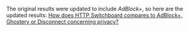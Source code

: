 The original results were updated to include *AdBlock+*, so here are the updated results: [How does HTTP Switchboard compares to AdBlock+, Ghostery or Disconnect concerning privacy?](/gorhill/httpswitchboard/wiki/How-does-HTTP-Switchboard-compares-to-AdBlock-%2C-Ghostery-or-Disconnect-concerning-privacy%3F)